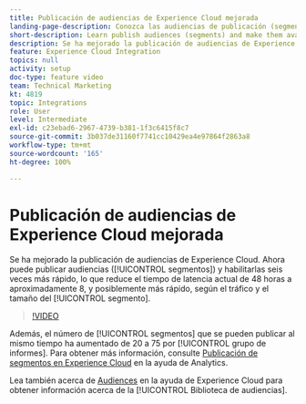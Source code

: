 ```yaml
---
title: Publicación de audiencias de Experience Cloud mejorada
landing-page-description: Conozca las audiencias de publicación (segmentos) y haga que estén disponibles más rápido que nunca.
short-description: Learn publish audiences (segments) and make them available faster than ever.
description: Se ha mejorado la publicación de audiencias de Experience Cloud. Ahora puede publicar audiencias (segmentos) y habilitarlas seis veces más rápido, lo que reduce el tiempo de latencia actual de 48 horas a aproximadamente ocho, y posiblemente más rápido, según el tráfico y el tamaño del segmento.
feature: Experience Cloud Integration
topics: null
activity: setup
doc-type: feature video
team: Technical Marketing
kt: 4819
topic: Integrations
role: User
level: Intermediate
exl-id: c23ebad6-2967-4739-b381-1f3c6415f8c7
source-git-commit: 3b037de31160f7741cc10429ea4e97864f2863a8
workflow-type: tm+mt
source-wordcount: '165'
ht-degree: 100%

---
```


# Publicación de audiencias de Experience Cloud mejorada

Se ha mejorado la publicación de audiencias de Experience Cloud. Ahora puede publicar audiencias ([!UICONTROL segmentos]) y habilitarlas seis veces más rápido, lo que reduce el tiempo de latencia actual de 48 horas a aproximadamente 8, y posiblemente más rápido, según el tráfico y el tamaño del [!UICONTROL segmento].

>[!VIDEO](https://video.tv.adobe.com/v/32842/?quality=12)

Además, el número de [!UICONTROL segmentos] que se pueden publicar al mismo tiempo ha aumentado de 20 a 75 por [!UICONTROL grupo de informes].
Para obtener más información, consulte [Publicación de segmentos en Experience Cloud](https://experienceleague.adobe.com/docs/analytics/components/segmentation/segmentation-workflow/seg-publish.html?lang=es) en la ayuda de Analytics.

Lea también acerca de [Audiences](https://experienceleague.adobe.com/docs/core-services/interface/audiences/audience-library.html?lang=es) en la ayuda de Experience Cloud para obtener información acerca de la [!UICONTROL Biblioteca de audiencias].
